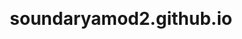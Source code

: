 # soundaryamod2.github.io
<!DOCTYPE html>
<html>
<head>
	<meta charset="utf-8">
	<meta name="viewport" content="width: device-width" , initial-scale=1">
	<link rel="stylesheet" type="text/css">
	<title>desktopview</title>
	<style>
		* {
		box-sizing: border-box;
			margin: 1px;
			padding: 10px;
		}
		h1{
			margin: 20px;
			text-align: center;
			box-sizing: border-box;
			margin: 1px;
			padding: 10px;
		}
		#p{
			border: 1px;
			background-color: #00FFFF;
			width: 100%;
			height: 100px;
			font:italic;
			color: white;
			box-sizing: border-box;
			margin: 0px;
			padding: 10px;
			text-align: left;
			float: left; 

		}
		#p1{
			float: right;
			border: 1px solid black;
			width: 80px;
			height: 30px;
			color: red;
			background-color: white;
			box-sizing: border-box;
			margin: 0px;
			padding: 5px;
			text-align: center;

		}
		#p2{
			border: 1px solid black;
			background-color: #00FFFF;
			width: 100%;
			height: 150px;
			font-family: fantasy;
			color: white;
			box-sizing: border-box;
			margin: 0px;
			padding: 0px;
			text-align: left;
			float: left; 

		}
		
	
		
		.row {
			width: 100%;

		}
		@media (min-width: 1200px)
		{
			.col-lg-1, .col-lg-2,.col-lg-3,.col-lg-4,.col-lg-5,.col-lg-6,.col-lg-7,.col-lg-8,.col-lg-9,.col-lg-10,.col-lg-11,.col-lg-12{
				float: left;
				border: 1px;
			}
			.col-lg-1 {
				width: 8.33%;
			}
			.col-lg-2 {
				width: 16.66%;
			}
			.col-lg-3 {
				width: 25%;
			}
			.col-lg-4 {
				width: 33%;
			}
			.col-lg-5 {
				width: 41.56%;
			}
			.col-lg-6 {
				width: 50%;
			}
			.col-lg-7 {
				width: 58.33%;
			}
			.col-lg-8 {
				width: 66.66%;
			}
			.col-lg-9 {
				width: 74.99%;
			}
			.col-lg-10 {
				width: 83.33%;
			}
			.col-lg-11 {
				width: 91.66%;
			}
			.col-lg-12 {
				width: 100%;
			}
			
	        @media (max-width: 992px)  
		{
			.col-md-1, .col-md-2,.col-md-3,.col-md-4,.col-md-5,.col-md-6,.col-md-7,.col-md-8,.col-md-9,.col-md-10,.col-md-11,.col-md-12{
				float: left;
				border: 1px;
			}
			.col-md-1 {
				width: 8.33%;
			}
			.col-md-2 {
				width: 16.66%;
			}
			.col-md-3 {
				width: 25%;
			}
			.col-md-4 {
				width: 33%;
			}
			.col-md-5 {
				width: 41.56%;
			}
			.col-md-6 {
				width: 50%;
			}
			.col-md-7 {
				width: 58.33%;
			}
			.col-md-8 {
				width: 66.66%;
			}
			.col-md-9 {
				width: 74.99%;
			}
			.col-md-10 {
				width: 83.33%;
			}
			.col-md-11 {
				width: 91.66%;
			}
			.col-md-12 {
				width: 100%;
			}
			@media (min-width: 768px and max-width: 991px)
		{
			.col-sm-1, .col-sm-2,.col-sm-3,.col-sm-4,.col-sm-5,.col-sm-6,.col-sm-7,.col-sm-8,.col-sm-9,.col-sm-10,.col-sm-11,.col-sm-12{
				float: left;
				border: 1px;
			}
			.col-sm-1 {
				width: 8.33%;
			}
			.col-sm-2 {
				width: 16.66%;
			}
			.col-sm-3 {
				width: 25%;
			}
			.col-sm-4 {
				width: 33%;
			}
			.col-sm-5 {
				width: 41.56%;
			}
			.col-sm-6 {
				width: 50%;
			}
			.col-sm-7 {
				width: 58.33%;
			}
			.col-sm-8 {
				width: 66.66%;
			}
			.col-sm-9 {
				width: 74.99%;
			}
			.col-sm-10 {
				width: 83.33%;
			}
			.col-sm-11 {
				width: 91.66%;
			}
			.col-sm-12 {
				width: 100%;
			}
			@media (min-width: 767px)
		{
			.col-xs-1, .col-xs-2,.col-xs-3,.col-xs-4,.col-xs-5,.col-xs-6,.col-xs-7,.col-xs-8,.col-xs-9,.col-xs-10,.col-xs-11,.col-xs-12{
				float: left;
				border: 1px;
			}
			.col-xs-1 {
				width: 8.33%;
			}
			.col-xs-2 {
				width: 16.66%;
			}
			.col-xs-3 {
				width: 25%;
			}
			.col-xs-4 {
				width: 33%;
			}
			.col-xs-5 {
				width: 41.56%;
			}
			.col-xs-6 {
				width: 50%;
			}
			.col-xs-7 {
				width: 58.33%;
			}
			.col-xs-8 {
				width: 66.66%;
			}
			.col-xs-9 {
				width: 74.99%;
			}
			.col-xs-10 {
				width: 83.33%;
			}
			.col-xs-11 {
				width: 91.66%;
			}
			.col-xs-12 {
				width: 100%;
			}
		}
	</style>
</head>

<body>
	<h1>List of Browser</h1>
	<div class="row">
		<div class="col-lg-4 col-md-4 col-sm-6 col-xs-12"><div id="p2"><section id="p1">google</section><section id="p">A web browser, or simply "browser," is an application used to access and view websites.The primary function of a web browser is to render HTML, the code used to design or "mark up" webpages.</section></div></div>
		<div class="col-lg-4 col-md-4 col-sm-6 col-xs-12"><div id="p2"><section id="p1">mozilla firefox</section><section id="p">A web browser, or simply "browser," is an application used to access and view websites.The primary function of a web browser is to render HTML, the code used to design or "mark up" webpages.</section></div></div>
		<div class="col-lg-4 col-md-4 col-sm-6 col-xs-12"><div id="p2"><section id="p1">internet expoler</section><section id="p">A web browser, or simply "browser," is an application used to access and view websites.The primary function of a web browser is to render HTML, the code used to design or "mark up" webpages.</section></div></div>
	</div>
</body>
</html>
